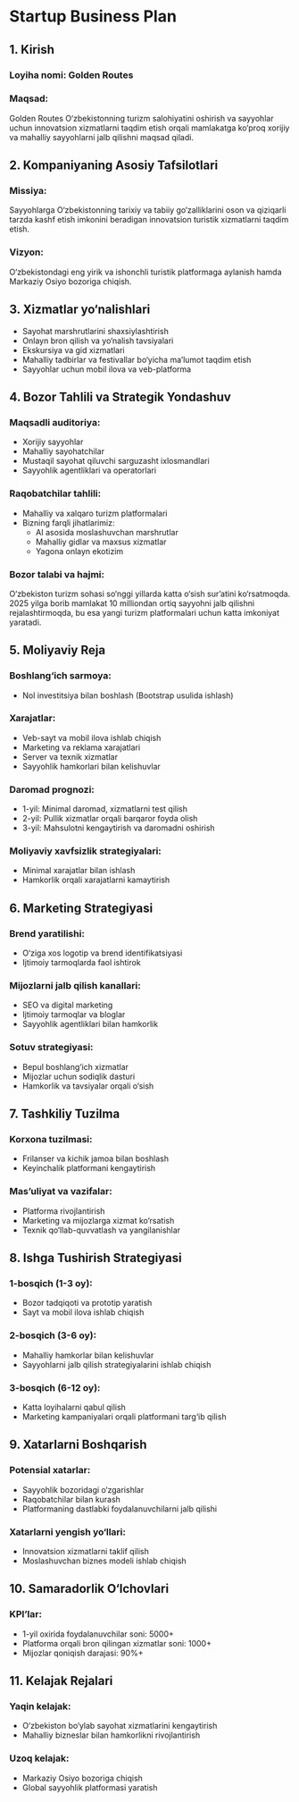 # **Startup Business Plan**

## **1\. Kirish**

### **Loyiha nomi: Golden Routes**

### **Maqsad:**

Golden Routes O‘zbekistonning turizm salohiyatini oshirish va sayyohlar uchun innovatsion xizmatlarni taqdim etish orqali mamlakatga ko‘proq xorijiy va mahalliy sayyohlarni jalb qilishni maqsad qiladi.

## **2\. Kompaniyaning Asosiy Tafsilotlari**

### **Missiya:**

Sayyohlarga O‘zbekistonning tarixiy va tabiiy go‘zalliklarini oson va qiziqarli tarzda kashf etish imkonini beradigan innovatsion turistik xizmatlarni taqdim etish.

### **Vizyon:**

O‘zbekistondagi eng yirik va ishonchli turistik platformaga aylanish hamda Markaziy Osiyo bozoriga chiqish.

## **3\. Xizmatlar yo‘nalishlari**

* Sayohat marshrutlarini shaxsiylashtirish  
* Onlayn bron qilish va yo‘nalish tavsiyalari  
* Ekskursiya va gid xizmatlari  
* Mahalliy tadbirlar va festivallar bo‘yicha ma’lumot taqdim etish  
* Sayyohlar uchun mobil ilova va veb-platforma

## **4\. Bozor Tahlili va Strategik Yondashuv**

### **Maqsadli auditoriya:**

* Xorijiy sayyohlar  
* Mahalliy sayohatchilar  
* Mustaqil sayohat qiluvchi sarguzasht ixlosmandlari  
* Sayyohlik agentliklari va operatorlari

### **Raqobatchilar tahlili:**

* Mahalliy va xalqaro turizm platformalari  
* Bizning farqli jihatlarimiz:  
  * AI asosida moslashuvchan marshrutlar  
  * Mahalliy gidlar va maxsus xizmatlar  
  * Yagona onlayn ekotizim

### **Bozor talabi va hajmi:**

O‘zbekiston turizm sohasi so‘nggi yillarda katta o‘sish sur’atini ko‘rsatmoqda. 2025 yilga borib mamlakat 10 milliondan ortiq sayyohni jalb qilishni rejalashtirmoqda, bu esa yangi turizm platformalari uchun katta imkoniyat yaratadi.

## **5\. Moliyaviy Reja**

### **Boshlang‘ich sarmoya:**

* Nol investitsiya bilan boshlash (Bootstrap usulida ishlash)

### **Xarajatlar:**

* Veb-sayt va mobil ilova ishlab chiqish  
* Marketing va reklama xarajatlari  
* Server va texnik xizmatlar  
* Sayyohlik hamkorlari bilan kelishuvlar

### **Daromad prognozi:**

* 1-yil: Minimal daromad, xizmatlarni test qilish  
* 2-yil: Pullik xizmatlar orqali barqaror foyda olish  
* 3-yil: Mahsulotni kengaytirish va daromadni oshirish

### **Moliyaviy xavfsizlik strategiyalari:**

* Minimal xarajatlar bilan ishlash  
* Hamkorlik orqali xarajatlarni kamaytirish

## **6\. Marketing Strategiyasi**

### **Brend yaratilishi:**

* O‘ziga xos logotip va brend identifikatsiyasi  
* Ijtimoiy tarmoqlarda faol ishtirok

### **Mijozlarni jalb qilish kanallari:**

* SEO va digital marketing  
* Ijtimoiy tarmoqlar va bloglar  
* Sayyohlik agentliklari bilan hamkorlik

### **Sotuv strategiyasi:**

* Bepul boshlang‘ich xizmatlar  
* Mijozlar uchun sodiqlik dasturi  
* Hamkorlik va tavsiyalar orqali o‘sish

## **7\. Tashkiliy Tuzilma**

### **Korxona tuzilmasi:**

* Frilanser va kichik jamoa bilan boshlash  
* Keyinchalik platformani kengaytirish

### **Mas’uliyat va vazifalar:**

* Platforma rivojlantirish  
* Marketing va mijozlarga xizmat ko‘rsatish  
* Texnik qo‘llab-quvvatlash va yangilanishlar

## **8\. Ishga Tushirish Strategiyasi**

### **1-bosqich (1-3 oy):**

* Bozor tadqiqoti va prototip yaratish  
* Sayt va mobil ilova ishlab chiqish

### **2-bosqich (3-6 oy):**

* Mahalliy hamkorlar bilan kelishuvlar  
* Sayyohlarni jalb qilish strategiyalarini ishlab chiqish

### **3-bosqich (6-12 oy):**

* Katta loyihalarni qabul qilish  
* Marketing kampaniyalari orqali platformani targ‘ib qilish

## **9\. Xatarlarni Boshqarish**

### **Potensial xatarlar:**

* Sayyohlik bozoridagi o‘zgarishlar  
* Raqobatchilar bilan kurash  
* Platformaning dastlabki foydalanuvchilarni jalb qilishi

### **Xatarlarni yengish yo‘llari:**

* Innovatsion xizmatlarni taklif qilish  
* Moslashuvchan biznes modeli ishlab chiqish

## **10\. Samaradorlik O‘lchovlari**

### **KPI’lar:**

* 1-yil oxirida foydalanuvchilar soni: 5000+  
* Platforma orqali bron qilingan xizmatlar soni: 1000+  
* Mijozlar qoniqish darajasi: 90%+

## **11\. Kelajak Rejalari**

### **Yaqin kelajak:**

* O‘zbekiston bo‘ylab sayohat xizmatlarini kengaytirish  
* Mahalliy bizneslar bilan hamkorlikni rivojlantirish

### **Uzoq kelajak:**

* Markaziy Osiyo bozoriga chiqish  
* Global sayyohlik platformasi yaratish

